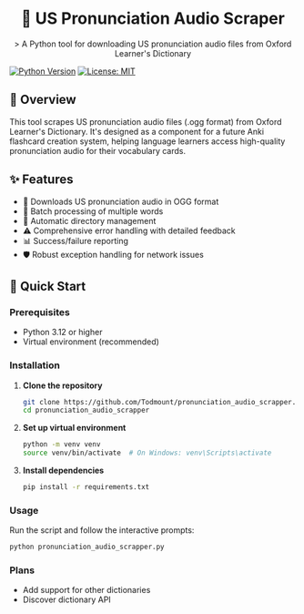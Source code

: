 <h1 align="center"> 🎵 US Pronunciation Audio Scraper </h1>

<p align="center">
> A Python tool for downloading US pronunciation audio files from Oxford Learner's Dictionary
</p>

[![Python Version](https://img.shields.io/badge/python-3.12+-blue.svg)](https://python.org)
[![License: MIT](https://img.shields.io/badge/License-MIT-yellow.svg)](https://opensource.org/licenses/MIT)


## 📖 Overview

This tool scrapes US pronunciation audio files (.ogg format) from Oxford Learner's Dictionary. It's designed as a component for a future Anki flashcard creation system, helping language learners access high-quality pronunciation audio for their vocabulary cards.

## ✨ Features

- 🎯 Downloads US pronunciation audio in OGG format
- 🚀 Batch processing of multiple words
- 📁 Automatic directory management
- ⚠️ Comprehensive error handling with detailed feedback
- 📊 Success/failure reporting
- 🛡️ Robust exception handling for network issues

## 🚀 Quick Start

### Prerequisites

- Python 3.12 or higher
- Virtual environment (recommended)

### Installation

1. **Clone the repository**
   ```bash
   git clone https://github.com/Todmount/pronunciation_audio_scrapper.git
   cd pronunciation_audio_scrapper
   ```

2. **Set up virtual environment**
   ```bash
   python -m venv venv
   source venv/bin/activate  # On Windows: venv\Scripts\activate
   ```

3. **Install dependencies**
   ```bash
   pip install -r requirements.txt
   ```

### Usage

Run the script and follow the interactive prompts:

```bash
python pronunciation_audio_scrapper.py
```

### Plans
- Add support for other dictionaries
- Discover dictionary API